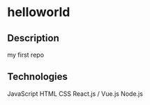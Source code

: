 # helloworld

## Description
my first repo

## Technologies
JavaScript
HTML
CSS
React.js / Vue.js
Node.js